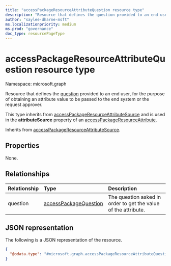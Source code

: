 ```yaml
---
title: "accessPackageResourceAttributeQuestion resource type"
description: "Resource that defines the question provided to an end user, for the purpose of obtaining an attribute value to be passed to the end system or the request approver."
author: "saylee-dharne-msft"
ms.localizationpriority: medium
ms.prod: "governance"
doc_type: resourcePageType
---
```


# accessPackageResourceAttributeQuestion resource type

Namespace: microsoft.graph



Resource that defines the [question](accesspackagequestion.md) provided to an end user, for the purpose of obtaining an attribute value to be passed to the end system or the request approver.

This type inherits from [accessPackageResourceAttributeSource](../resources/accesspackageresourceattributesource.md) and is used in the **attributeSource** property of an [accessPackageResourceAttribute](accesspackageresourceattribute.md).

Inherits from [accessPackageResourceAttributeSource](../resources/accesspackageresourceattributesource.md).

## Properties
None.

## Relationships
|Relationship|Type|Description|
|:---|:---|:---|
|question|[accessPackageQuestion](../resources/accesspackagequestion.md)|The question asked in order to get the value of the attribute. |

## JSON representation
The following is a JSON representation of the resource.
<!-- {
  "blockType": "resource",
  "@odata.type": "microsoft.graph.accessPackageResourceAttributeQuestion"
}
-->
``` json
{
  "@odata.type": "#microsoft.graph.accessPackageResourceAttributeQuestion"
}
```

